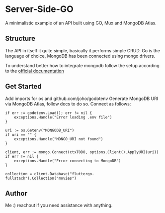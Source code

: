 # Server-Side-GO
A minimalistic example of an API built using GO, Mux and MongoDB Atlas.


## Structure
The API in itself it quite simple, basically it performs simple CRUD. Go is the language of choice, MongoDB has been connected using mongo drivers.

To understand better how to integrate mongodb follow the setup according to the [official documentation](https://www.mongodb.com/docs/drivers/go/current/quick-start/)


## Get Started
Add imports for os and github.com/joho/godotenv
Generate MongoDB URI via MongoDB Atlas, follow docs to do so.
Connect as follows;

```
if err := godotenv.Load(); err != nil {
	exceptions.Handle("Error loading .env file")
}

uri := os.Getenv("MONGODB_URI")
if uri == "" {
	exceptions.Handle("MONGO_URI not found")
}

client, err := mongo.Connect(ctxTODO, options.Client().ApplyURI(uri))
if err != nil {
	exceptions.Handle("Error connecting to MongoDB")
}

collection = client.Database("fluttergo-fullstack").Collection("movies")
```


## Author
Me :) reachout if you need assistance with anything. 
